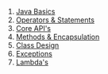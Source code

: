 1. [Java Basics](java-basics/README.md)
2. [Operators & Statements]()
3. [Core API's]()
4. [Methods & Encapsulation]()
5. [Class Design]()
6. [Exceptions]()
7. [Lambda's]()
